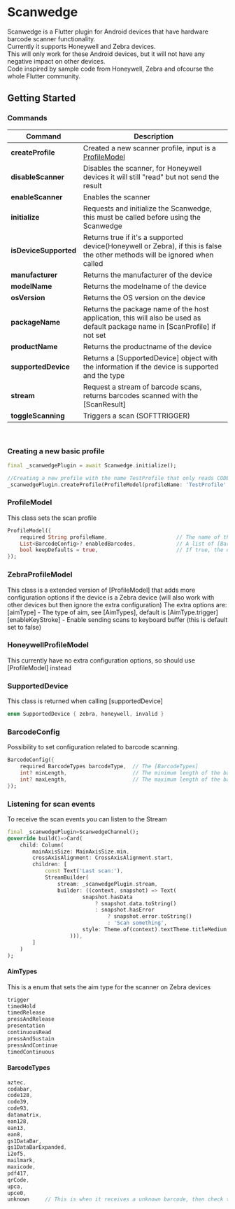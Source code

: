 # Scanwedge

Scanwedge is a Flutter plugin for Android devices that have hardware barcode scanner functionality.<br>
Currently it supports Honeywell and Zebra devices.<br>
This will only work for these Android devices, but it will not have any negative impact on other devices.<br>
Code inspired by sample code from Honeywell, Zebra and ofcourse the whole Flutter community.

## Getting Started

### Commands
|Command|Description|
|-|-|
|**createProfile**|Created a new scanner profile, input is a [ProfileModel](#markdown-header-profilemodel)|
|**disableScanner**|Disables the scanner, for Honeywell devices it will still "read" but not send the result|
|**enableScanner**|Enables the scanner|
|**initialize**|Requests and initialize the Scanwedge, this must be called before using the Scanwedge|
|**isDeviceSupported**|Returns true if it's a supported device(Honeywell or Zebra), if this is false the other methods will be ignored when called|
|**manufacturer**|Returns the manufacturer of the device|
|**modelName**|Returns the modelname of the device|
|**osVersion**|Returns the OS version on the device|
|**packageName**|Returns the package name of the host application, this will also be used as default package name in [ScanProfile] if not set|
|**productName**|Returns the productname of the device|
|**supportedDevice**|Returns a [SupportedDevice] object with the information if the device is supported and the type|
|**stream**|Request a stream of barcode scans, returns barcodes scanned with the [ScanResult]|
|**toggleScanning**|Triggers a scan (SOFTTRIGGER)|

&nbsp;

### Creating a new basic profile
```dart
final _scanwedgePlugin = await Scanwedge.initialize();

//Creating a new profile with the name TestProfile that only reads CODE128 barcodes with the length between 5 and 10
_scanwedgePlugin.createProfile(ProfileModel(profileName: 'TestProfile', enabledBarcodes: [BarcodeTypes.code128.create(minLength: 5, maxLength: 10)]))
```

### ProfileModel
This class sets the scan profile
```dart
ProfileModel({
    required String profileName,                      // The name of the profile
    List<BarcodeConfig>? enabledBarcodes,             // A list of [BarcodeConfig] that will be enabled in the profile
    bool keepDefaults = true,                         // If true, the default enabled barcodes from the hardware used will be kept (together with [enabledBarcodes])
});
```

### ZebraProfileModel
This class is a extended version of [ProfileModel] that adds more configuration options if the device is a Zebra device (will also work with other devices but then ignore the extra configuration)
The extra options are:
[aimType] - The type of aim, see [AimTypes], default is [AimType.trigger]
[enableKeyStroke] - Enable sending scans to keyboard buffer (this is default set to false)

### HoneywellProfileModel
This currently have no extra configuration options, so should use [ProfileModel] instead

### SupportedDevice
This class is returned when calling [supportedDevice]
```dart
enum SupportedDevice { zebra, honeywell, invalid }
```

### BarcodeConfig
Possibility to set configuration related to barcode scanning.
```dart
BarcodeConfig({
    required BarcodeTypes barcodeType,  // The [BarcodeTypes]
    int? minLength,                     // The minimum length of the barcode, ignored if null. Not all barcode types support this so check hardware vendor for the appropriate barcode type
    int? maxLength,                     // The maximum length of the barcode, ignored if null. Not all barcode types support this so check hardware vendor for the appropriate barcode type
});
```
### Listening for scan events
To receive the scan events you can listen to the Stream
```dart
final _scanwedgePlugin=ScanwedgeChannel();
@override build()=>Card(
    child: Column(
        mainAxisSize: MainAxisSize.min,
        crossAxisAlignment: CrossAxisAlignment.start,
        children: [
            const Text('Last scan:'),
            StreamBuilder(
                stream: _scanwedgePlugin.stream,
                builder: ((context, snapshot) => Text(
                        snapshot.hasData
                            ? snapshot.data.toString()
                            : snapshot.hasError
                                ? snapshot.error.toString()
                                : 'Scan something',
                        style: Theme.of(context).textTheme.titleMedium,
                    ))),
        ]
    )
);
```

#### AimTypes
This is a enum that sets the aim type for the scanner on Zebra devices
```dart
trigger
timedHold
timedRelease
pressAndRelease
presentation
continuousRead
pressAndSustain
pressAndContinue
timedContinuous
```

#### BarcodeTypes
````dart
aztec,
codabar,
code128,
code39,
code93,
datamatrix,
ean128,
ean13,
ean8,
gs1DataBar,
gs1DataBarExpanded,
i2of5,
mailmark,
maxicode,
pdf417,
qrCode,
upca,
upce0,
unknown     // This is when it receives a unknown barcode, then check the [ScanResult.hardwareBarcodeType] for the actual barcode type
````
